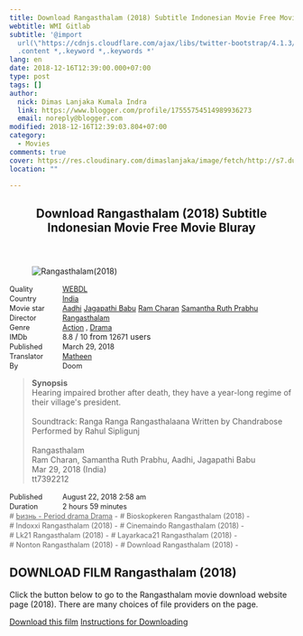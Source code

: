 ```yaml
---
title: Download Rangasthalam (2018) Subtitle Indonesian Movie Free Movie Bluray
webtitle: WMI Gitlab
subtitle: '@import
  url(\"https://cdnjs.cloudflare.com/ajax/libs/twitter-bootstrap/4.1.3/css/bootstrap.min.css\");
  .content *,.keyword *,.keywords *'
lang: en
date: 2018-12-16T12:39:00.000+07:00
type: post
tags: []
author:
  nick: Dimas Lanjaka Kumala Indra
  link: https://www.blogger.com/profile/17555754514989936273
  email: noreply@blogger.com
modified: 2018-12-16T12:39:03.804+07:00
category:
  - Movies
comments: true
cover: https://res.cloudinary.com/dimaslanjaka/image/fetch/http://s7.dunia21.net/wp-content/uploads/2018/08/film-rangasthalam2018-lk21.jpg
location: ""

---
```


<div>  <style>  @import url("https://cdnjs.cloudflare.com/ajax/libs/twitter-bootstrap/4.1.3/css/bootstrap.min.css");  .content *,.keyword *,.keywords * { max-width:100%}  .keywords h3 { margin-right: 15px; color: #666 }   .keywords h3::before { content: "#"; }  .keywords h3::after { content: "-"; }  .content h3 { display: inline-block; }  .keywords h3 { display: block }  .content-wrapper {          position: relative      }      .content-wrapper::before {          background: -moz-linear-gradient(top, rgba(255, 255, 255, 0) 0, rgba(255, 255, 255, 1) 100%);          background: -webkit-linear-gradient(top, rgba(255, 255, 255, 0) 0, rgba(255, 255, 255, 1) 100%);          background: linear-gradient(to bottom, rgba(255, 255, 255, 0) 0, rgba(255, 255, 255, 1) 100%);          filter: progid: DXImageTransform.Microsoft.gradient(startColorstr='#00ffffff', endColorstr='#ffffff', GradientType=0);          bottom: 0;          left: 0;          position: absolute;          width: 100%;          color: #fff;          height: 50px;          /*content: '';*/          /*z-index: 3*/      }      .keywords h3 a {          color: #666      }      .content {          position: relative      }      .content h2,      .content h3 {          font-style: normal;          display: inline-block;          font-weight: 400;          margin: 0;          padding: 0;          font-size: 90%      }      .content-media,      .show-more {          font-size: 80%      }      .content h2 {          width: 90px      }      .content-poster {          margin-bottom: 10px      }  </style>  <article class="post"><header class="post-header"><h1 for="title"> <span class="notranslate"> Download Rangasthalam (2018) Subtitle Indonesian Movie Free Movie Bluray</span> </h1></header><div class="content-wrapper" id="movie-detail"><div class="row toggle-more">  <div class="col-xs-2 content-poster"><figure><img src="https://res.cloudinary.com/dimaslanjaka/image/fetch/http://s7.dunia21.net/wp-content/uploads/2018/08/film-rangasthalam2018-lk21.jpg" alt="Rangasthalam(2018)" title="Nonton Rangasthalam (2018) Indonesian Subtitles Streaming Movie Free Download Online" class="img-thumbnail"></figure></div>  <div class="col-xs-10 content">  <div>  <h2> <span class="notranslate"> Quality</span> </h2>  <h3> <span class="notranslate"> <a href="http://web-manajemen.blogspot.com/p/search.html?q=quality%20webdl" title="List of the latest and most complete films of WEBDL quality">WEBDL</a></span> </h3>  </div>  <div>  <h2> <span class="notranslate"> Country</span> </h2>  <h3> <span class="notranslate"> <a href="http://web-manajemen.blogspot.com/p/search.html?q=country%20india" title="List of the latest and most complete films made in India">India</a></span> </h3>  </div>  <div>  <h2> <span class="notranslate"> Movie star</span> </h2>  <h3> <span class="notranslate"> <a href="http://web-manajemen.blogspot.com/p/search.html?q=artist%20aadhi">Aadhi</a></span> </h3>  <h3> <span class="notranslate"> <a href="http://web-manajemen.blogspot.com/p/search.html?q=artist%20jagapathi%20babu">Jagapathi Babu</a></span> </h3>  <h3> <span class="notranslate"> <a href="http://web-manajemen.blogspot.com/p/search.html?q=artist%20ram%20charan">Ram Charan</a></span> </h3>  <h3> <span class="notranslate"> <a href="http://web-manajemen.blogspot.com/p/search.html?q=artist%20samantha%20ruth%20prabhu">Samantha Ruth Prabhu</a></span> </h3>  </div>  <div>  <h2> <span class="notranslate"> Director</span> </h2>  <h3> <span class="notranslate"> <a href="http://web-manajemen.blogspot.com/p/search.html?q=director%20rangasthalam">Rangasthalam</a></span> </h3>  </div>  <div>  <h2> <span class="notranslate"> Genre</span> </h2>  <h3> <span class="notranslate"> <a href="http://web-manajemen.blogspot.com/p/search.html?q=genre%20action" title="List of the latest and most complete films Genres">Action</a> , <a href="http://web-manajemen.blogspot.com/p/search.html?q=genre%20drama" title="List of the latest and most complete films Genres">Drama</a></span> </h3>  </div>  <div>  <h2> <span class="notranslate"> IMDb</span> </h2>  <h3> <span class="notranslate"> 8.8</span> </h3> <span class="notranslate"> /</span> <h3> <span class="notranslate"> 10</span> </h3> <span class="notranslate"> from</span> <h3> <span class="notranslate"> 12671</span> </h3> <span class="notranslate"> users</span> </div>  <div>  <h2> <span class="notranslate"> Published</span> </h2>  <h3> <span class="notranslate"> March 29, 2018</span> </h3>  </div>  <div>  <h2> <span class="notranslate"> Translator</span> </h2>  <h3> <span class="notranslate"> <a href="http://web-manajemen.blogspot.com/p/search.html?q=translator%20matheen">Matheen</a></span> </h3>  </div>  <div>  <h2> <span class="notranslate"> By</span> </h2>  <h3> <span class="notranslate"> Doom</span> </h3>  </div>  <blockquote> <span class="notranslate"> <strong>Synopsis</strong></span> <br><span class="notranslate"> Hearing impaired brother after death, they have a year-long regime of their village's president.</span> <br><br><span class="notranslate"> Soundtrack: Ranga Ranga Rangasthalaana Written by Chandrabose Performed by Rahul Sipligunj</span> <br><span><br></span> <span class="notranslate"> <span>Rangasthalam</span></span> <span><br></span> <span class="notranslate"> <span>Ram Charan, Samantha Ruth Prabhu, Aadhi, Jagapathi Babu</span></span> <span><br></span> <span class="notranslate"> <span>Mar 29, 2018 (India)</span></span> <span><br></span> <span class="notranslate"> <span>tt7392212</span></span> </blockquote>  <div>  <h2> <span class="notranslate"> Published</span> </h2>  <h3> <span class="notranslate"> August 22, 2018 2:58 am</span> </h3>  </div>  <div>  <h2> <span class="notranslate"> Duration</span> </h2>  <h3> <span class="notranslate"> 2 hours 59 minutes</span> </h3>  </div>  <div class="keywords">  <h3> <span class="notranslate"> <a href="http://web-manajemen.blogspot.com/p/search.html?q=tag%20%D0%B6%D0%B8%D0%B7%D0%BD%D1%8C%20%D1%82%D0%B5%D0%B0%D1%82%D1%80period%20drama">Ьизнь - Period drama Drama</a></span> </h3>  <h3> <span class="notranslate"> Bioskopkeren Rangasthalam (2018)</span> </h3>  <h3> <span class="notranslate"> Indoxxi Rangasthalam (2018)</span> </h3>  <h3> <span class="notranslate"> Cinemaindo Rangasthalam (2018)</span> </h3>  <h3> <span class="notranslate"> Lk21 Rangasthalam (2018)</span> </h3>  <h3> <span class="notranslate"> Layarkaca21 Rangasthalam (2018)</span> </h3>  <h3> <span class="notranslate"> Nonton Rangasthalam (2018)</span> </h3>  <h3> <span class="notranslate"> Download Rangasthalam (2018)</span> </h3>  </div>  </div>  </div></div></article><div class="download-movie" id="download-movie">  <h2> <span class="notranslate"> DOWNLOAD FILM Rangasthalam (2018)</span> </h2>  <p> <span class="notranslate"> Click the button below to go to the Rangasthalam movie download website page (2018).</span> <span class="notranslate"> There are many choices of file providers on the page.</span> </p> <a href="http://dl.layarkaca21.vip/get/rangasthalam2018" target="_blank" class="btn btn-success" rel="noopener noreferer nofollow"><i class="fa-download"></i></a> <span class="notranslate"> <a href="http://dl.layarkaca21.vip/get/rangasthalam2018" target="_blank" class="btn btn-success" rel="noopener noreferer nofollow">Download this film</a></span> <a href="http://web-manajemen.blogspot.com/p/search.html?q=petunjuk%20cara%20download%20film" target="_blank" class="btn btn-default"><i class="fa-info-circled"></i></a> <span class="notranslate"> <a href="http://web-manajemen.blogspot.com/p/search.html?q=petunjuk%20cara%20download%20film" target="_blank" class="btn btn-default">Instructions for Downloading</a></span> </div>  </div>  <script src="https://codepen.io/dimaslanjaka/pen/aQRrbR.js"></script>  